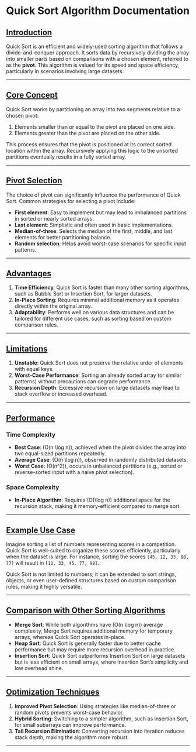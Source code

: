 # Quick Sort Algorithm Documentation

## <u>Introduction</u>

Quick Sort is an efficient and widely-used sorting algorithm that follows a divide-and-conquer approach. It sorts data by recursively dividing the array into smaller parts based on comparisons with a chosen element, referred to as the **pivot**. This algorithm is valued for its speed and space efficiency, particularly in scenarios involving large datasets.

---

## <u>Core Concept</u>

Quick Sort works by partitioning an array into two segments relative to a chosen pivot:
1. Elements smaller than or equal to the pivot are placed on one side.
2. Elements greater than the pivot are placed on the other side.

This process ensures that the pivot is positioned at its correct sorted location within the array. Recursively applying this logic to the unsorted partitions eventually results in a fully sorted array.

---

## <u>Pivot Selection</u>

The choice of pivot can significantly influence the performance of Quick Sort. Common strategies for selecting a pivot include:
- **First element**: Easy to implement but may lead to imbalanced partitions in sorted or nearly sorted arrays.
- **Last element**: Simplistic and often used in basic implementations.
- **Median-of-three**: Selects the median of the first, middle, and last elements for better partitioning balance.
- **Random selection**: Helps avoid worst-case scenarios for specific input patterns.

---

## <u>Advantages</u>

1. **Time Efficiency**: Quick Sort is faster than many other sorting algorithms, such as Bubble Sort or Insertion Sort, for larger datasets.
2. **In-Place Sorting**: Requires minimal additional memory as it operates directly within the original array.
3. **Adaptability**: Performs well on various data structures and can be tailored for different use cases, such as sorting based on custom comparison rules.

---

## <u>Limitations</u>

1. **Unstable**: Quick Sort does not preserve the relative order of elements with equal keys.
2. **Worst-Case Performance**: Sorting an already sorted array (or similar patterns) without precautions can degrade performance.
3. **Recursion Depth**: Excessive recursion on large datasets may lead to stack overflow or increased overhead.

---

## <u>Performance</u>

### **Time Complexity**
- **Best Case**: \(O(n \log n)\), achieved when the pivot divides the array into two equal-sized partitions repeatedly.
- **Average Case**: \(O(n \log n)\), observed in randomly distributed datasets.
- **Worst Case**: \(O(n^2)\), occurs in unbalanced partitions (e.g., sorted or reverse-sorted input with a naive pivot selection).

### **Space Complexity**
- **In-Place Algorithm**: Requires \(O(\log n)\) additional space for the recursion stack, making it memory-efficient compared to merge sort.

---

## <u>Example Use Case</u>

Imagine sorting a list of numbers representing scores in a competition. Quick Sort is well-suited to organize these scores efficiently, particularly when the dataset is large. For instance, sorting the scores `[45, 12, 33, 98, 77]` will result in `[12, 33, 45, 77, 98]`.

Quick Sort is not limited to numbers; it can be extended to sort strings, objects, or even user-defined structures based on custom comparison rules, making it highly versatile.

---

## <u>Comparison with Other Sorting Algorithms</u>

- **Merge Sort**: While both algorithms have \(O(n \log n)\) average complexity, Merge Sort requires additional memory for temporary arrays, whereas Quick Sort operates in-place.
- **Heap Sort**: Quick Sort is generally faster due to better cache performance but may require more recursion overhead in practice.
- **Insertion Sort**: Quick Sort outperforms Insertion Sort on large datasets but is less efficient on small arrays, where Insertion Sort’s simplicity and low overhead shine.

---

## <u>Optimization Techniques</u>

1. **Improved Pivot Selection**: Using strategies like median-of-three or random pivots prevents worst-case behavior.
2. **Hybrid Sorting**: Switching to a simpler algorithm, such as Insertion Sort, for small subarrays can improve performance.
3. **Tail Recursion Elimination**: Converting recursion into iteration reduces stack depth, making the algorithm more robust.

---

